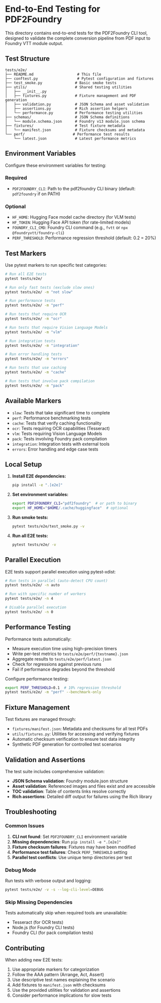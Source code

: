 # End-to-End Testing for PDF2Foundry

This directory contains end-to-end tests for the PDF2Foundry CLI tool, designed to validate the complete conversion pipeline from PDF input to Foundry VTT module output.

## Test Structure

```text
tests/e2e/
├── README.md                    # This file
├── conftest.py                  # Pytest configuration and fixtures
├── test_smoke.py               # Basic smoke tests
├── utils/                      # Shared testing utilities
│   ├── __init__.py
│   ├── fixtures.py             # Fixture management and PDF generation
│   ├── validation.py           # JSON Schema and asset validation
│   ├── assertions.py           # Rich assertion helpers
│   └── performance.py          # Performance testing utilities
├── schemas/                    # JSON Schema definitions
│   └── module.schema.json      # Foundry v13 module.json schema
├── fixtures/                   # Test fixture metadata
│   └── manifest.json           # Fixture checksums and metadata
└── perf/                      # Performance test results
    └── latest.json             # Latest performance metrics
```

## Environment Variables

Configure these environment variables for testing:

### Required

- `PDF2FOUNDRY_CLI`: Path to the pdf2foundry CLI binary (default: `pdf2foundry` if on PATH)

### Optional

- `HF_HOME`: Hugging Face model cache directory (for VLM tests)
- `HF_TOKEN`: Hugging Face API token (for rate-limited models)
- `FOUNDRY_CLI_CMD`: Foundry CLI command (e.g., `fvtt` or `npx @foundryvtt/foundry-cli`)
- `PERF_THRESHOLD`: Performance regression threshold (default: 0.2 = 20%)

## Test Markers

Use pytest markers to run specific test categories:

```bash
# Run all E2E tests
pytest tests/e2e/

# Run only fast tests (exclude slow ones)
pytest tests/e2e/ -m "not slow"

# Run performance tests
pytest tests/e2e/ -m "perf"

# Run tests that require OCR
pytest tests/e2e/ -m "ocr"

# Run tests that require Vision Language Models
pytest tests/e2e/ -m "vlm"

# Run integration tests
pytest tests/e2e/ -m "integration"

# Run error handling tests
pytest tests/e2e/ -m "errors"

# Run tests that use caching
pytest tests/e2e/ -m "cache"

# Run tests that involve pack compilation
pytest tests/e2e/ -m "pack"
```

## Available Markers

- `slow`: Tests that take significant time to complete
- `perf`: Performance benchmarking tests
- `cache`: Tests that verify caching functionality
- `ocr`: Tests requiring OCR capabilities (Tesseract)
- `vlm`: Tests requiring Vision Language Models
- `pack`: Tests involving Foundry pack compilation
- `integration`: Integration tests with external tools
- `errors`: Error handling and edge case tests

## Local Setup

1. **Install E2E dependencies:**

   ```bash
   pip install -e ".[e2e]"
   ```

1. **Set environment variables:**

   ```bash
   export PDF2FOUNDRY_CLI="pdf2foundry"  # or path to binary
   export HF_HOME="$HOME/.cache/huggingface"  # optional
   ```

1. **Run smoke tests:**

   ```bash
   pytest tests/e2e/test_smoke.py -v
   ```

1. **Run all E2E tests:**

   ```bash
   pytest tests/e2e/ -v
   ```

## Parallel Execution

E2E tests support parallel execution using pytest-xdist:

```bash
# Run tests in parallel (auto-detect CPU count)
pytest tests/e2e/ -n auto

# Run with specific number of workers
pytest tests/e2e/ -n 4

# Disable parallel execution
pytest tests/e2e/ -n 0
```

## Performance Testing

Performance tests automatically:

- Measure execution time using high-precision timers
- Write per-test metrics to `tests/e2e/perf/{testname}.json`
- Aggregate results to `tests/e2e/perf/latest.json`
- Check for regressions against previous runs
- Fail if performance degrades beyond the threshold

Configure performance testing:

```bash
export PERF_THRESHOLD=0.1  # 10% regression threshold
pytest tests/e2e/ -m "perf" --benchmark-only
```

## Fixture Management

Test fixtures are managed through:

- `fixtures/manifest.json`: Metadata and checksums for all test PDFs
- `utils/fixtures.py`: Utilities for accessing and verifying fixtures
- Automatic checksum verification to ensure test data integrity
- Synthetic PDF generation for controlled test scenarios

## Validation and Assertions

The test suite includes comprehensive validation:

- **JSON Schema validation**: Foundry module.json structure
- **Asset validation**: Referenced images and files exist and are accessible
- **TOC validation**: Table of contents links resolve correctly
- **Rich assertions**: Detailed diff output for failures using the Rich library

## Troubleshooting

### Common Issues

1. **CLI not found**: Set `PDF2FOUNDRY_CLI` environment variable
1. **Missing dependencies**: Run `pip install -e ".[e2e]"`
1. **Fixture checksum failures**: Fixtures may have been modified
1. **Performance test failures**: Check `PERF_THRESHOLD` setting
1. **Parallel test conflicts**: Use unique temp directories per test

### Debug Mode

Run tests with verbose output and logging:

```bash
pytest tests/e2e/ -v -s --log-cli-level=DEBUG
```

### Skip Missing Dependencies

Tests automatically skip when required tools are unavailable:

- Tesseract (for OCR tests)
- Node.js (for Foundry CLI tests)
- Foundry CLI (for pack compilation tests)

## Contributing

When adding new E2E tests:

1. Use appropriate markers for categorization
1. Follow the AAA pattern (Arrange, Act, Assert)
1. Use descriptive test names explaining the scenario
1. Add fixtures to `manifest.json` with checksums
1. Use the provided utilities for validation and assertions
1. Consider performance implications for slow tests
